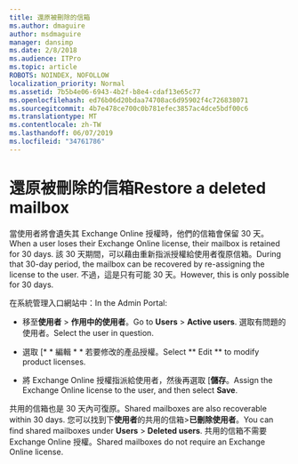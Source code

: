 ```yaml
---
title: 還原被刪除的信箱
ms.author: dmaguire
author: msdmaguire
manager: dansimp
ms.date: 2/8/2018
ms.audience: ITPro
ms.topic: article
ROBOTS: NOINDEX, NOFOLLOW
localization_priority: Normal
ms.assetid: 7b5b4e06-6943-4b2f-b8e4-cdaf13e65c77
ms.openlocfilehash: ed76b06d20bdaa74708ac6d95902f4c726838071
ms.sourcegitcommit: 4b7e478ce700c0b781efec3857ac4dce5bdf00c6
ms.translationtype: MT
ms.contentlocale: zh-TW
ms.lasthandoff: 06/07/2019
ms.locfileid: "34761786"
---
```

# <a name="restore-a-deleted-mailbox"></a><span data-ttu-id="c31c4-102">還原被刪除的信箱</span><span class="sxs-lookup"><span data-stu-id="c31c4-102">Restore a deleted mailbox</span></span>

<span data-ttu-id="c31c4-103">當使用者將會遺失其 Exchange Online 授權時，他們的信箱會保留 30 天。</span><span class="sxs-lookup"><span data-stu-id="c31c4-103">When a user loses their Exchange Online license, their mailbox is retained for 30 days.</span></span> <span data-ttu-id="c31c4-104">該 30 天期間，可以藉由重新指派授權給使用者復原信箱。</span><span class="sxs-lookup"><span data-stu-id="c31c4-104">During that 30-day period, the mailbox can be recovered by re-assigning the license to the user.</span></span> <span data-ttu-id="c31c4-105">不過，這是只有可能 30 天。</span><span class="sxs-lookup"><span data-stu-id="c31c4-105">However, this is only possible for 30 days.</span></span>
  
<span data-ttu-id="c31c4-106">在系統管理入口網站中：</span><span class="sxs-lookup"><span data-stu-id="c31c4-106">In the Admin Portal:</span></span>
  
- <span data-ttu-id="c31c4-107">移至**使用者** \> **作用中的使用者**。</span><span class="sxs-lookup"><span data-stu-id="c31c4-107">Go to **Users** \> **Active users**.</span></span> <span data-ttu-id="c31c4-108">選取有問題的使用者。</span><span class="sxs-lookup"><span data-stu-id="c31c4-108">Select the user in question.</span></span>
    
- <span data-ttu-id="c31c4-109">選取 [\* \* 編輯 \* \* 若要修改的產品授權。</span><span class="sxs-lookup"><span data-stu-id="c31c4-109">Select \*\* Edit \*\* to modify product licenses.</span></span> 
    
- <span data-ttu-id="c31c4-110">將 Exchange Online 授權指派給使用者，然後再選取 [**儲存**。</span><span class="sxs-lookup"><span data-stu-id="c31c4-110">Assign the Exchange Online license to the user, and then select **Save**.</span></span>
    
<span data-ttu-id="c31c4-111">共用的信箱也是 30 天內可復原。</span><span class="sxs-lookup"><span data-stu-id="c31c4-111">Shared mailboxes are also recoverable within 30 days.</span></span> <span data-ttu-id="c31c4-112">您可以找到下**使用者**的共用的信箱\>**已刪除使用者**。</span><span class="sxs-lookup"><span data-stu-id="c31c4-112">You can find shared mailboxes under **Users** \> **Deleted users**.</span></span> <span data-ttu-id="c31c4-113">共用的信箱不需要 Exchange Online 授權。</span><span class="sxs-lookup"><span data-stu-id="c31c4-113">Shared mailboxes do not require an Exchange Online license.</span></span>
  

